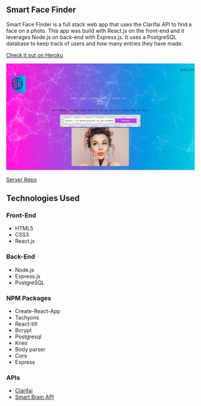 ## Smart Face Finder
Smart Face Finder is a full stack web app that uses the Clarifai API to find a face on a photo. This app was build with React.js on the front-end and it leverages Node.js on back-end with Express.js. It uses a PostgreSQL database to keep track of users and how many entries they have made.

<a href="https://smart-face-finder.herokuapp.com/">Check it out on Heroku</a>

![picture of the app](https://github.com/kpolgar/smart-face-finder/blob/master/smart-face-finder.png)

<a href="https://github.com/kpolgar/smart-brain-api">Server Repo</a>

## Technologies Used
### Front-End
* HTML5
* CSS3
* React.js

### Back-End
* Node.js
* Express.js
* PostgreSQL

### NPM Packages
* Create-React-App
* Tachyons
* React-tilt
* Bcrypt
* Postgresql
* Knex
* Body parser
* Cors
* Express

### APIs
* <a href="https://clarifai.com/models/face-detection-image-recognition-model-a403429f2ddf4b49b307e318f00e528b-detection">Clarifai</a>
* <a href="https://github.com/kpolgar/smart-brain-api">Smart Brain API</a>
